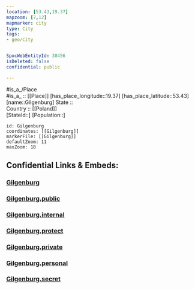 ```yaml
---
location: [53.43,19.37] 
mapzoom: [7,12] 
mapmarker: city 
type: City
tags:
- geo/City


SpocWebEntityId: 30456
isDeleted: false
confidential: public

---
```

#is_a_/Place  
#is_a_ :: [[Place]] 
[has_place_longitude::19.37] 
[has_place_latitude::53.43] 
[name::Gilgenburg] 
State ::  
Country :: [[Poland]]  
[StateId::] 
[Population::] 



```leaflet
id: Gilgenburg
coordinates: [[Gilgenburg]] 
markerFile: [[Gilgenburg]] 
defaultZoom: 11 
maxZoom: 18
```


## Confidential Links & Embeds: 

### [Gilgenburg](/_Standards/Earth/Continent/Europe/Europe~East/Poland/Provinces~Poland/Warmian-Masurian/City/Gilgenburg.md) 

### [Gilgenburg.public](/_public/Earth/Continent/Europe/Europe~East/Poland/Provinces~Poland/Warmian-Masurian/City/Gilgenburg.public.md) 

### [Gilgenburg.internal](/_internal/Earth/Continent/Europe/Europe~East/Poland/Provinces~Poland/Warmian-Masurian/City/Gilgenburg.internal.md) 

### [Gilgenburg.protect](/_protect/Earth/Continent/Europe/Europe~East/Poland/Provinces~Poland/Warmian-Masurian/City/Gilgenburg.protect.md) 

### [Gilgenburg.private](/_private/Earth/Continent/Europe/Europe~East/Poland/Provinces~Poland/Warmian-Masurian/City/Gilgenburg.private.md) 

### [Gilgenburg.personal](/_personal/Earth/Continent/Europe/Europe~East/Poland/Provinces~Poland/Warmian-Masurian/City/Gilgenburg.personal.md) 

### [Gilgenburg.secret](/_secret/Earth/Continent/Europe/Europe~East/Poland/Provinces~Poland/Warmian-Masurian/City/Gilgenburg.secret.md)

